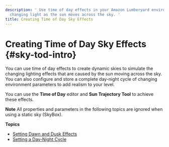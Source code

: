 ```yaml
---
description: ' Use time of day effects in your Amazon Lumberyard environment to simulate the
  changing light as the sun moves across the sky. '
title: Creating Time of Day Sky Effects
---
```

# Creating Time of Day Sky Effects {#sky-tod-intro}

You can use time of day effects to create dynamic skies to simulate the changing lighting effects that are caused by the sun moving across the sky\. You can also configure and store a complete day-night cycle of changing environment parameters to add realism to your level\.

You can use the **Time of Day** editor and **Sun Trajectory Tool** to achieve these effects\.

**Note**
All properties and parameters in the following topics are ignored when using a static sky \(SkyBox\)\.

**Topics**
+ [Setting Dawn and Dusk Effects](/docs/userguide/sky/tod-params.md)
+ [Setting a Day\-Night Cycle](/docs/userguide/sky/tod-day-night-cycle.md)